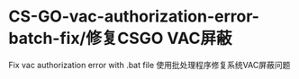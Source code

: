 # CS-GO-vac-authorization-error-batch-fix/修复CSGO VAC屏蔽
Fix vac authorization error with .bat file
使用批处理程序修复系统VAC屏蔽问题
